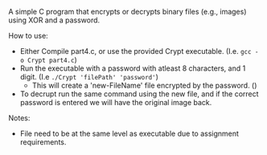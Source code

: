 A simple C program that encrypts or decrypts binary files (e.g., images) using XOR and a password.

How to use:
 - Either Compile part4.c, or use the provided Crypt executable. (I.e. ```gcc -o Crypt part4.c```)
 - Run the executable with a password with atleast 8 characters, and 1 digit.  (I.e ```./Crypt 'filePath' 'password'```)
   - This will create a 'new-FileName' file encrypted by the password. ()
 - To decrupt run the same command using the new file, and if the correct password is entered we will have the original image back.

Notes:
 - File need to be at the same level as executable due to assignment requirements.
